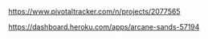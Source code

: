 https://www.pivotaltracker.com/n/projects/2077565

https://dashboard.heroku.com/apps/arcane-sands-57194
